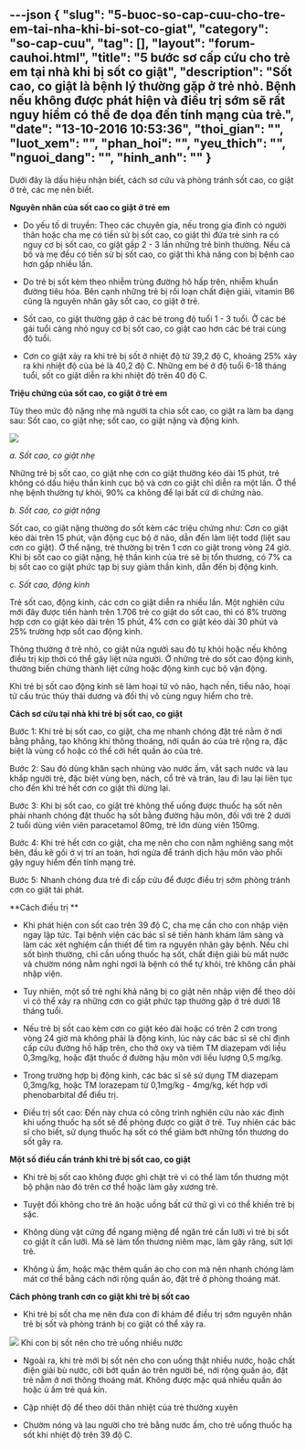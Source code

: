 ---json
{
    "slug": "5-buoc-so-cap-cuu-cho-tre-em-tai-nha-khi-bi-sot-co-giat",
    "category": "so-cap-cuu",
    "tag": [],
    "layout": "forum-cauhoi.html",
    "title": "5 bước sơ cấp cứu cho trẻ em tại nhà khi bị sốt co giật",
    "description": "Sốt cao, co giật là bệnh lý thường gặp ở trẻ nhỏ. Bệnh nếu không được phát hiện và điều trị sớm sẽ rất nguy hiểm có thể đe dọa đến tính mạng của trẻ.",
    "date": "13-10-2016 10:53:36",
    "thoi_gian": "",
    "luot_xem": "",
    "phan_hoi": "",
    "yeu_thich": "",
    "nguoi_dang": "",
    "hinh_anh": ""
}
---
Dưới đây là dấu hiệu nhận biết, cách sơ cứu và phòng tránh sốt cao, co giật ở trẻ, các mẹ nên biết.

**Nguyên nhân của sốt cao co giật ở trẻ em**

- Do yếu tố di truyền: Theo các chuyên gia, nếu trong gia đình có người thân hoặc cha mẹ có tiền sử bị sốt cao, co giật thì đứa trẻ sinh ra có nguy cơ bị sốt cao, co giật gấp 2 - 3 lần những trẻ bình thường. Nếu cả bố và mẹ đều có tiền sử bị sốt cao, co giật thì khả năng con bị bệnh cao hơn gấp nhiều lần.

- Do trẻ bị sốt kèm theo nhiễm trùng đường hô hấp trên, nhiễm khuẩn đường tiêu hóa. Bên cạnh những trẻ bị rối loạn chất điện giải, vitamin B6 cũng là nguyên nhân gây sốt cao, co giật ở trẻ.

- Sốt cao, co giật thường gặp ở các bé trong độ tuổi 1 - 3 tuổi. Ở các bé gái tuổi càng nhỏ nguy cơ bị sốt cao, co giật cao hơn các bé trai cùng độ tuổi.

- Cơn co giật xảy ra khi trẻ bị sốt ở nhiệt độ từ 39,2 độ C, khoảng 25% xảy ra khi nhiệt độ của bé là 40,2 độ C. Những em bé ở độ tuổi 6-18 tháng tuổi, sốt co giật diễn ra khi nhiệt độ trên 40 độ C. 

**Triệu chứng của sốt cao, co giật ở trẻ em**

Tùy theo mức độ nặng nhẹ mà người ta chia sốt cao, co giật ra làm ba dạng sau: Sốt cao, co giật nhẹ; sốt cao, co giật nặng và động kinh.

![](http://medihub-forum.vinaas.com/img/8878-sot-1.jpg)

*a. Sốt cao, co giật nhẹ*

Những trẻ bị sốt cao, co giật nhẹ cơn co giật thường kéo dài 15 phút, trẻ không có dấu hiệu thần kinh cục bộ và cơn co giật chỉ diễn ra một lần. Ở thể nhẹ bệnh thường tự khỏi, 90% ca không để lại bất cứ di chứng nào.

*b. Sốt cao, co giật nặng*

Sốt cao, co giật nặng thường do sốt kèm các triệu chứng như: Cơn co giật kéo dài trên 15 phút, vận động cục bộ ở não, dẫn đến làm liệt todd (liệt sau cơn co giật). Ở thể nặng, trẻ thường bị trên 1 cơn co giật trong vòng 24 giờ. Khi bị sốt cao co giật nặng, hệ thần kinh của trẻ sẽ bị tổn thương, có 7% ca bị sốt cao co giật phức tạp bị suy giảm thần kinh, dẫn đến bị động kinh.

*c. Sốt cao, động kinh*

Trẻ sốt cao, động kinh, các cơn co giật diễn ra nhiều lần. Một nghiên cứu mới đây được tiến hành trên 1.706 trẻ co giật do sốt cao, thì có 8% trường hợp cơn co giật kéo dài trên 15 phút, 4% cơn co giật kéo dài 30 phút và 25% trường hợp sốt cao động kinh.

Thông thường ở trẻ nhỏ, co giật nửa người sau đó tự khỏi hoặc nếu không điều trị kịp thời có thể gây liệt nửa người. Ở những trẻ do sốt cao động kinh, thường biến chứng thành liệt cứng hoặc động kinh cục bộ vận động.

Khi trẻ bị sốt cao động kinh sẽ làm hoại tử vỏ não, hạch nền, tiểu não, hoại tử cấu trúc thùy thái dương và đồi thị vô cùng nguy hiểm cho trẻ.

**Cách sơ cứu tại nhà khi trẻ bị sốt cao, co giật**

Bước 1: Khi trẻ bị sốt cao, co giật, cha mẹ nhanh chóng đặt trẻ nằm ở nơi bằng phẳng, tạo không khí thông thoáng, nới quần áo của trẻ rộng ra, đặc biệt là vùng cổ hoặc có thể cởi hết quần áo của trẻ. 

Bước 2: Sau đó dùng khăn sạch nhúng vào nước ấm, vắt sạch nước và lau khắp người trẻ, đặc biệt vùng bẹn, nách, cổ trẻ và trán, lau đi lau lại liên tục cho đến khi trẻ hết cơn co giật thì dừng lại.

Bước 3: Khi bị sốt cao, co giật trẻ không thể uống được thuốc hạ sốt nên phải nhanh chóng đặt thuốc hạ sốt bằng đường hậu môn, đối với trẻ 2 dưới 2 tuổi dùng viên viên paracetamol 80mg, trẻ lớn dùng viên 150mg.

Bước 4: Khi trẻ hết cơn co giật, cha mẹ nên cho con nằm nghiêng sang một bên, đầu kê gối ở vị trí an toàn, hơi ngửa để tránh dịch hậu môn vào phổi gậy nguy hiểm đến tính mạng trẻ.

Bước 5: Nhanh chóng đưa trẻ đi cấp cứu để được điều trị sớm phòng tránh cơn co giật tái phát.

**Cách điều trị **

- Khi phát hiện con sốt cao trên 39 độ C, cha mẹ cần cho con nhập viện ngay lập tức. Tại bệnh viện các bác sĩ sẽ tiến hành khám lâm sàng và làm các xét nghiệm cần thiết để tìm ra nguyên nhân gây bệnh. Nếu chỉ sốt bình thường, chỉ cần uống thuốc hạ sốt, chất điện giải bù mất nước và chườm nóng nằm nghỉ ngơi là bệnh có thể tự khỏi, trẻ không cần phải nhập viện.


- Tuy nhiên, một số trẻ nghi khả năng bị co giật nên nhập viện để theo dõi vì có thể xảy ra những cơn co giật phức tạp thường gặp ở trẻ dưới 18 tháng tuổi.

- Nếu trẻ bị sốt cao kèm cơn co giật kéo dài hoặc có trên 2 cơn trong vòng 24 giờ mà không phải là động kinh, lúc này các bác sĩ sẽ chỉ định cấp cứu đường hồ hấp trên, cho thở oxy và tiêm TM diazepam với liều 0,3mg/kg, hoặc đặt thuốc ở đường hậu môn với liều lượng 0,5 mg/kg.

- Trong trường hợp bị động kinh, các bác sĩ sẽ sử dụng TM diazepam 0,3mg/kg, hoặc TM lorazepam từ 0,1mg/kg - 4mg/kg, kết hợp với phenobarbital để điều trị.

- Điều trị sốt cao: Đến này chưa có công trình nghiên cứu nào xác định khi uống thuốc hạ sốt sẽ đề phòng được co giật ở trẻ. Tuy nhiên các bác sĩ cho biết, sử dụng thuốc hạ sốt có thể giảm bớt những tổn thương do sốt gây ra. 

**Một số điều cần tránh khi trẻ bị sốt cao, co giật**

- Khi trẻ bị sốt cao không được ghì chặt trẻ vì có thể làm tổn thương một bộ phận nào đó trên cơ thể hoặc làm gãy xương trẻ.

- Tuyệt đối không cho trẻ ăn hoặc uống bất cứ thứ gì vì có thể khiến trẻ bị sặc.

- Không dùng vật cứng để ngang miệng để ngăn trẻ cắn lưỡi vì trẻ bị sốt co giật ít cắn lưỡi. Mà sẽ làm tổn thương niêm mạc, làm gãy răng, sứt lợi trẻ.

- Không ủ ấm, hoặc mặc thêm quần áo cho con mà nên nhanh chóng làm mát cơ thể bằng cách nới rộng quần áo, đặt trẻ ở phòng thoáng mát. 

**Cách phòng tranh cơn co giật khi trẻ bị sốt cao**

- Khi trẻ bị sốt cha mẹ nên đưa con đi khám để điều trị sớm nguyên nhân trẻ bị sốt và phòng tránh bị co giật có thể xảy ra.

![](http://medihub-forum.vinaas.com/img/8876-uong-nuoc.jpg)
Khi con bị sốt nên cho trẻ uống nhiều nước

- Ngoài ra, khi trẻ mới bị sốt nên cho con uống thật nhiều nước, hoặc chất điện giải bù nước, cởi bớt quần áo trên người bé, nới rộng quần áo, đặt trẻ nằm ở nơi thông thoáng mát. Không được mặc quá nhiều quần áo hoặc ủ ấm trẻ quá kín.

- Cặp nhiệt độ để theo dõi thân nhiệt của trẻ thường xuyên

- Chườm nóng và lau người cho trẻ bằng nước ấm, cho trẻ uống thuốc hạ sốt khi nhiệt độ trên 39 độ C.